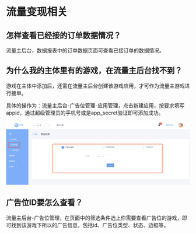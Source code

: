 # 流量变现相关

## 怎样查看已经接的订单数据情况？

流量主后台，数据报表中的订单数据页面可查看已接订单的数据情况。

## 为什么我的主体里有的游戏，在流量主后台找不到？

游戏在主体中添加后，还需在流量主后台创建该游戏应用，才可作为流量主游戏进行接单。

具体的操作为：流量主后台-广告位管理-应用管理，点击新建应用，按要求填写appid，通过超级管理员的手机号或是app\_secret验证即可添加成功。

![](../.gitbook/assets/image%20%28154%29.png)

## 广告位ID要怎么查看？

流量主后台-广告位管理，在页面中的筛选条件选上你需要查看广告位的游戏，即可找到该游戏下所以的广告信息，包括id、广告位类型、状态、边框等。



